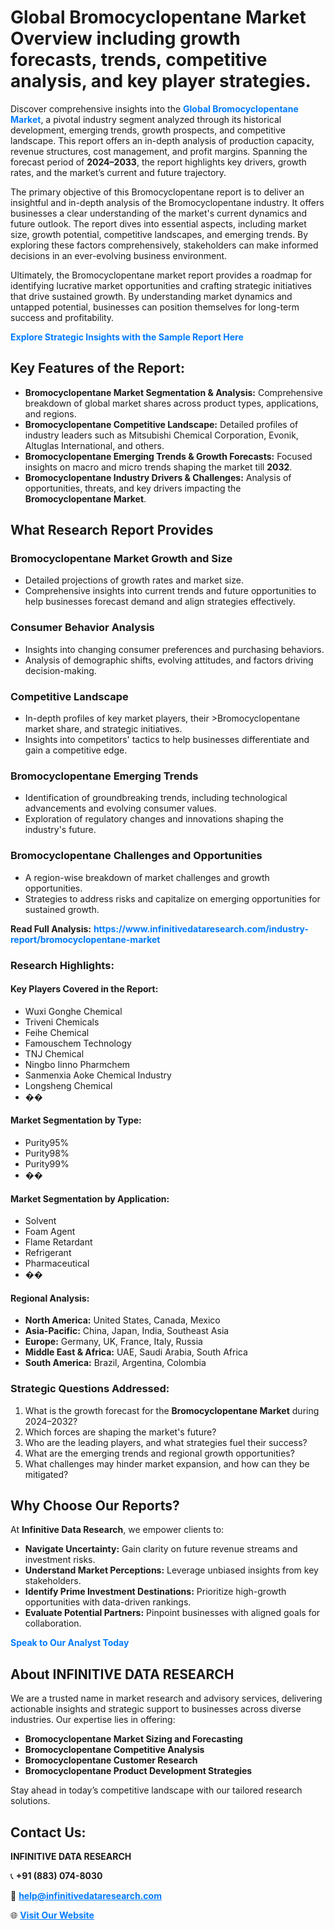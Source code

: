 <h1>Global Bromocyclopentane Market Overview including growth forecasts, trends, competitive analysis, and key player strategies.</h1>
<p>
Discover comprehensive insights into the 
<a href="https://www.infinitivedataresearch.com/industry-report/bromocyclopentane-market" rel="dofollow" style="color: #007BFF; text-decoration: none;"><strong>Global Bromocyclopentane Market</strong></a>, a pivotal industry segment analyzed through its historical development, emerging trends, growth prospects, and competitive landscape. This report offers an in-depth analysis of production capacity, revenue structures, cost management, and profit margins. Spanning the forecast period of <strong>2024–2033</strong>, the report highlights key drivers, growth rates, and the market’s current and future trajectory.
</p>
<p>
The primary objective of this Bromocyclopentane report is to deliver an insightful and in-depth analysis of the Bromocyclopentane industry. It offers businesses a clear understanding of the market's current dynamics and future outlook. The report dives into essential aspects, including market size, growth potential, competitive landscapes, and emerging trends. By exploring these factors comprehensively, stakeholders can make informed decisions in an ever-evolving business environment.
</p>
<p>
Ultimately, the Bromocyclopentane market report provides a roadmap for identifying lucrative market opportunities and crafting strategic initiatives that drive sustained growth. By understanding market dynamics and untapped potential, businesses can position themselves for long-term success and profitability.
</p>
<p>
<a href="https://www.infinitivedataresearch.com/request-sample/reportId=107886" style="color: #007BFF; text-decoration: none;"><strong>Explore Strategic Insights with the Sample Report Here</strong></a>
</p>

<h2>Key Features of the Report:</h2>
<ul>
<li><strong>Bromocyclopentane Market Segmentation & Analysis:</strong> Comprehensive breakdown of global market shares across product types, applications, and regions.</li>
<li><strong>Bromocyclopentane Competitive Landscape:</strong> Detailed profiles of industry leaders such as Mitsubishi Chemical Corporation, Evonik, Altuglas International, and others.</li>
<li><strong>Bromocyclopentane Emerging Trends & Growth Forecasts:</strong> Focused insights on macro and micro trends shaping the market till <strong>2032</strong>.</li>
<li><strong>Bromocyclopentane Industry Drivers & Challenges:</strong> Analysis of opportunities, threats, and key drivers impacting the <strong>Bromocyclopentane Market</strong>.</li>
</ul>

<h2>What Research Report Provides</h2>
<h3>Bromocyclopentane Market Growth and Size</h3>
<ul>
<li>Detailed projections of growth rates and market size.</li>
<li>Comprehensive insights into current trends and future opportunities to help businesses forecast demand and align strategies effectively.</li>
</ul>

<h3>Consumer Behavior Analysis</h3>
<ul>
<li>Insights into changing consumer preferences and purchasing behaviors.</li>
<li>Analysis of demographic shifts, evolving attitudes, and factors driving decision-making.</li>
</ul>

<h3>Competitive Landscape</h3>
<ul>
<li>In-depth profiles of key market players, their >Bromocyclopentane market share, and strategic initiatives.</li>
<li>Insights into competitors' tactics to help businesses differentiate and gain a competitive edge.</li>
</ul>

<h3>Bromocyclopentane Emerging Trends</h3>
<ul>
<li>Identification of groundbreaking trends, including technological advancements and evolving consumer values.</li>
<li>Exploration of regulatory changes and innovations shaping the industry's future.</li>
</ul>

<h3>Bromocyclopentane Challenges and Opportunities</h3>
<ul>
<li>A region-wise breakdown of market challenges and growth opportunities.</li>
<li>Strategies to address risks and capitalize on emerging opportunities for sustained growth.</li>
</ul>
<p><strong>Read Full Analysis:</strong> <a href="https://www.infinitivedataresearch.com/industry-report/bromocyclopentane-market" rel="dofollow" style="color: #007BFF; text-decoration: none;"><strong>https://www.infinitivedataresearch.com/industry-report/bromocyclopentane-market</strong></a></p>
<h3>Research Highlights:</h3>
<h4>Key Players Covered in the Report:</h4>
<ul><li>Wuxi Gonghe Chemical</li><li>Triveni Chemicals</li><li>Feihe Chemical</li><li>Famouschem Technology</li><li>TNJ Chemical</li><li>Ningbo Iinno Pharmchem</li><li>Sanmenxia Aoke Chemical Industry</li><li>Longsheng Chemical</li><li>��</li></ul>
<h4>Market Segmentation by Type:</h4>
<ul><li>Purity95%</li><li>Purity98%</li><li>Purity99%</li><li>��</li></ul>
<h4>Market Segmentation by Application:</h4>
<ul><li>Solvent</li><li>Foam Agent</li><li>Flame Retardant</li><li>Refrigerant</li><li>Pharmaceutical</li><li>��</li></ul>

<h4>Regional Analysis:</h4>
<ul>
<li><strong>North America:</strong> United States, Canada, Mexico</li>
<li><strong>Asia-Pacific:</strong> China, Japan, India, Southeast Asia</li>
<li><strong>Europe:</strong> Germany, UK, France, Italy, Russia</li>
<li><strong>Middle East & Africa:</strong> UAE, Saudi Arabia, South Africa</li>
<li><strong>South America:</strong> Brazil, Argentina, Colombia</li>
</ul>

<h3>Strategic Questions Addressed:</h3>
<ol>
<li>What is the growth forecast for the <strong>Bromocyclopentane Market</strong> during 2024–2032?</li>
<li>Which forces are shaping the market's future?</li>
<li>Who are the leading players, and what strategies fuel their success?</li>
<li>What are the emerging trends and regional growth opportunities?</li>
<li>What challenges may hinder market expansion, and how can they be mitigated?</li>
</ol>

<h2>Why Choose Our Reports?</h2>
<p>At <strong>Infinitive Data Research</strong>, we empower clients to:</p>
<ul>
<li><strong>Navigate Uncertainty:</strong> Gain clarity on future revenue streams and investment risks.</li>
<li><strong>Understand Market Perceptions:</strong> Leverage unbiased insights from key stakeholders.</li>
<li><strong>Identify Prime Investment Destinations:</strong> Prioritize high-growth opportunities with data-driven rankings.</li>
<li><strong>Evaluate Potential Partners:</strong> Pinpoint businesses with aligned goals for collaboration.</li>
</ul>
<p><a href="https://www.infinitivedataresearch.com/industry-report/bromocyclopentane-market" rel="dofollow" style="color: #007BFF; text-decoration: none;"><strong>Speak to Our Analyst Today</strong></a></p>

<h2>About INFINITIVE DATA RESEARCH</h2>
<p>We are a trusted name in market research and advisory services, delivering actionable insights and strategic support to businesses across diverse industries. Our expertise lies in offering:</p>
<ul>
<li><strong>Bromocyclopentane Market Sizing and Forecasting</strong></li>
<li><strong>Bromocyclopentane Competitive Analysis</strong></li>
<li><strong>Bromocyclopentane Customer Research</strong></li>
<li><strong>Bromocyclopentane Product Development Strategies</strong></li>
</ul>
<p>Stay ahead in today’s competitive landscape with our tailored research solutions.</p>

<h2>Contact Us:</h2>
<p><strong>INFINITIVE DATA RESEARCH</strong></p>
<p>📞 <strong>+91 (883) 074-8030</strong></p>
<p>📧 <strong><a href="mailto:help@infinitivedataresearch.com" style="color: #007BFF;">help@infinitivedataresearch.com</a></strong></p>
<p>🌐 <strong><a href="https://www.infinitivedataresearch.com" rel="dofollow" style="color: #007BFF;">Visit Our Website</a></strong></p>